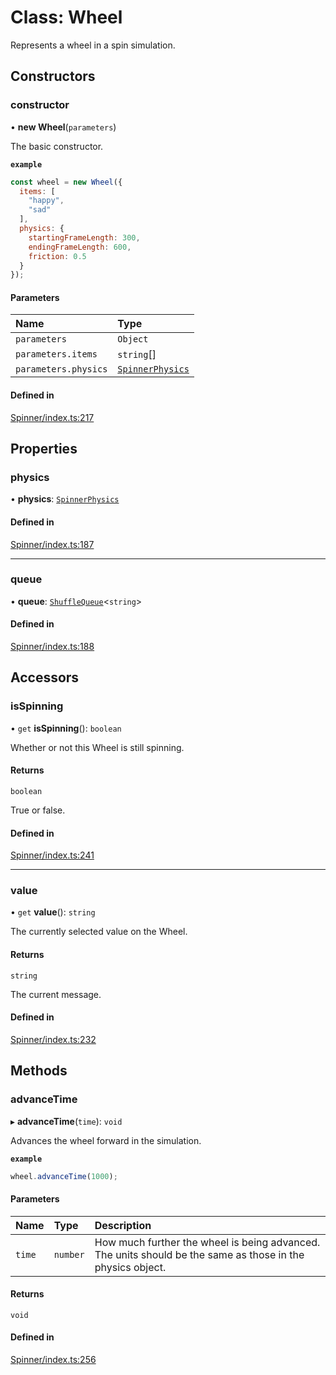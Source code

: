 # Class: Wheel

Represents a wheel in a spin simulation.

## Constructors

### constructor

• **new Wheel**(`parameters`)

The basic constructor.

**`example`**
```js
const wheel = new Wheel({
  items: [
    "happy",
    "sad"
  ],
  physics: {
    startingFrameLength: 300,
    endingFrameLength: 600,
    friction: 0.5
  }
});
```

#### Parameters

| Name | Type |
| :------ | :------ |
| `parameters` | `Object` |
| `parameters.items` | `string`[] |
| `parameters.physics` | [`SpinnerPhysics`](https://github.com/daniellacosse/idea-spinner/tree/main/packages/spinner/docs/interfaces/SpinnerPhysics.md) |

#### Defined in

[Spinner/index.ts:217](https://github.com/daniellacosse/idea-spinner/blob/f8013b9/packages/spinner/Spinner/index.ts#L217)

## Properties

### physics

• **physics**: [`SpinnerPhysics`](https://github.com/daniellacosse/idea-spinner/tree/main/packages/spinner/docs/interfaces/SpinnerPhysics.md)

#### Defined in

[Spinner/index.ts:187](https://github.com/daniellacosse/idea-spinner/blob/f8013b9/packages/spinner/Spinner/index.ts#L187)

___

### queue

• **queue**: [`ShuffleQueue`](https://github.com/daniellacosse/idea-spinner/tree/main/packages/spinner/docs/classes/ShuffleQueue.md)<`string`\>

#### Defined in

[Spinner/index.ts:188](https://github.com/daniellacosse/idea-spinner/blob/f8013b9/packages/spinner/Spinner/index.ts#L188)

## Accessors

### isSpinning

• `get` **isSpinning**(): `boolean`

Whether or not this Wheel is still spinning.

#### Returns

`boolean`

True or false.

#### Defined in

[Spinner/index.ts:241](https://github.com/daniellacosse/idea-spinner/blob/f8013b9/packages/spinner/Spinner/index.ts#L241)

___

### value

• `get` **value**(): `string`

The currently selected value on the Wheel.

#### Returns

`string`

The current message.

#### Defined in

[Spinner/index.ts:232](https://github.com/daniellacosse/idea-spinner/blob/f8013b9/packages/spinner/Spinner/index.ts#L232)

## Methods

### advanceTime

▸ **advanceTime**(`time`): `void`

Advances the wheel forward in the simulation.

**`example`**
```js
wheel.advanceTime(1000);
```

#### Parameters

| Name | Type | Description |
| :------ | :------ | :------ |
| `time` | `number` | How much further the wheel is being advanced. The units should be the same as those in the physics object. |

#### Returns

`void`

#### Defined in

[Spinner/index.ts:256](https://github.com/daniellacosse/idea-spinner/blob/f8013b9/packages/spinner/Spinner/index.ts#L256)
